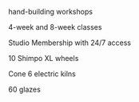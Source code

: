 hand-building workshops

4-week and 8-week classes

Studio Membership with 24/7 access

10 Shimpo XL wheels

Cone 6 electric kilns

60 glazes